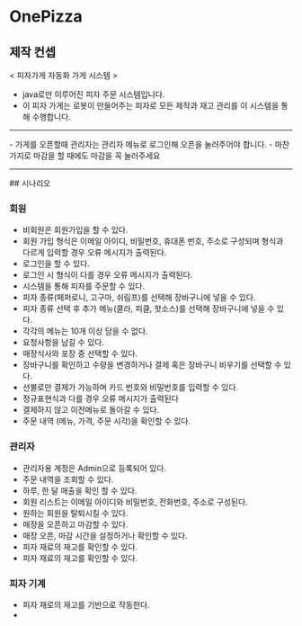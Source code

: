 # OnePizza

## 제작 컨셉
< 피자가게 자동화 가게 시스템 >
- java로만 이루어진 피자 주문 시스템입니다.
- 이 피자 가게는 로봇이 만들어주는 피자로 모든 제작과 재고 관리를 이 시스템을 통해 수행합니다.
<hr />
- 가게를 오픈할때 관리자는 관리자 메뉴로 로그인해 오픈을 눌러주어야 합니다.
- 마찬가지로 마감을 할 때에도 마감을 꼭 눌러주세요
<hr />
## 시나리오

### 회원
- 비회원은 회원가입을 할 수 있다.
- 회원 가입 형식은 이메일 아이디, 비밀번호, 휴대폰 번호, 주소로 구성되며 형식과 다르게 입력할 경우 오류 메시지가 출력된다.
- 로그인을 할 수 있다.
- 로그인 시 형식이 다를 경우 오류 메시지가 출력된다.
- 시스템을 통해 피자를 주문할 수 있다.
- 피자 종류(페퍼로니, 고구마, 쉬림프)를 선택해 장바구니에 넣을 수 있다.
- 피자 종류 선택 후 추가 메뉴(콜라, 피클, 핫소스)를 선택해 장바구니에 넣을 수 있다.
- 각각의 메뉴는 10개 이상 담을 수 없다.
- 요청사항을 남길 수 있다.
- 매장식사와 포장 중 선택할 수 있다.
- 장바구니를 확인하고 수량을 변경하거나 결제 혹은 장바구니 비우기를 선택할 수 있다.
- 선불로만 결제가 가능하며 카드 번호와 비밀번호를 입력할 수 있다.
- 정규표현식과 다를 경우 오류 메시지가 출력된다
- 결제하지 않고 이전메뉴로 돌아갈 수 있다.
- 주문 내역 (메뉴, 가격, 주문 시각)을 확인할 수 있다.

### 관리자
- 관리자용 계정은 Admin으로 등록되어 있다.
- 주문 내역을 조회할 수 있다.
- 하루, 한 달 매출을 확인 할 수 있다.
- 회원 리스트는 이메일 아이디와 비밀번호, 전화번호, 주소로 구성된다.
- 원하는 회원을 탈퇴시킬 수 있다.
- 매장을 오픈하고 마감할 수 있다.
- 매장 오픈, 마감 시간을 설정하거나 확인할 수 있다.
- 피자 재료의 재고를 확인할 수 있다.
- 피자 재료의 재고를 확인할 수 있다.

### 피자 기계
- 피자 재로의 재고를 기반으로 작동한다.
- 
